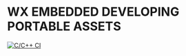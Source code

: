 # WX EMBEDDED DEVELOPING PORTABLE ASSETS  


[![C/C++ CI](https://github.com/mohamedashraf-eng/Embedded-Portable-Assets/actions/workflows/c-cpp.yml/badge.svg?branch=main&event=push)](https://github.com/mohamedashraf-eng/Embedded-Portable-Assets/actions/workflows/c-cpp.yml)